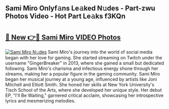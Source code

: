 ## Sami Miro Onlyf𝚊ns Le𝚊ked N𝚞des - Part-zwu Photos Video - Hot Part Le𝚊ks f3KQn

# <h2><a href="http://ac18251.deff.icu/?id=Sami+Miro">🔗 New 👉🔴 Sami Miro VIDEO Photos</a></h2>

[![Sami Miro N𝚞des](https://i.imgur.com/rIISA9y.gif)](http://ac18251.deff.icu/?id=Sami+Miro)
Sami Miro's journey into the world of social media began with her love for gaming. She started streaming on Twitch under the username "GingerBreaker" in 2013, where she gained a small but dedicated following. Sami Miro's charisma and infectious energy shone through her streams, making her a popular figure in the gaming community. Sami Miro began her musical journey at a young age, influenced by artists like Joni Mitchell and Elliott Smith. She honed her skills at New York University's Tisch School of the Arts, where she developed her unique style. Her debut EP, "I'll Be Waiting," garnered critical acclaim, showcasing her introspective lyrics and mesmerizing melodies.
